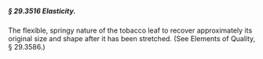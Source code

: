 ##### § 29.3516 Elasticity. #####

The flexible, springy nature of the tobacco leaf to recover approximately its original size and shape after it has been stretched. (See Elements of Quality, § 29.3586.)